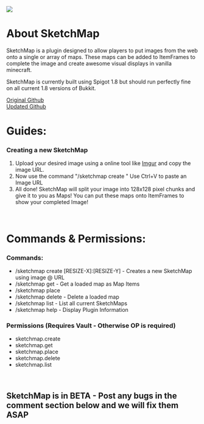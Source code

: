 <img src="http://i.imgur.com/4nAFu5K.png"></img>

<h1>About SketchMap</h1>

<p>SketchMap is a plugin designed to allow players to put images from the web onto a single or array of maps. These maps can be added to ItemFrames to complete the image and create awesome visual displays in vanilla minecraft.</p>
<p>SketchMap is currently built using Spigot 1.8 but should run  perfectly fine on all current 1.8 versions of Bukkit. </p>

<a href="https://github.com/slipswhitley/SketchMap" target="_blank">Original Github</a> </br>
<a href="https://github.com/trainphreak/SketchMap" target="_blank">Updated Github</a>
</br>
<h1>Guides:</h1>
<h3>  Creating a new SketchMap</h3>
<ol> 
  <li>Upload your desired image using a online tool like <a href="http://imgur.com>Imgur" target="_blank">Imgur</a> and copy the image URL.</li>
  <li>Now use the command "/sketchmap create <map-name> <URL>" Use Ctrl+V to paste an Image URL</li>
  <li>All done! SketchMap will split your image into 128x128 pixel chunks and give it to you as Maps! You can put these maps onto ItemFrames to show your completed Image!</li>
</ol>
</br>
<h1>Commands & Permissions:</h1>
<h3>  Commands:</h3>
<ul>
  <li> /sketchmap create <MAP-ID> <URL> [RESIZE-X]:[RESIZE-Y] -  Creates a new SketchMap using image @ URL</li>
  <li> /sketchmap get <MAP-ID> - Get a loaded map as Map Items</li>
  <li> /sketchmap place <MAP-ID> </li>
  <li> /sketchmap delete <MAP-ID> - Delete a loaded map</li>
  <li> /sketchmap list - List all current SketchMaps</li>
  <li> /sketchmap help - Display Plugin Information</li>
</ul>

<h3>  Permissions (Requires Vault - Otherwise OP is required)</h3>
<ul>
  <li>  sketchmap.create</li>
  <li> sketchmap.get</li>
  <li> sketchmap.place</li>
  <li> sketchmap.delete</li>
  <li> sketchmap.list</li>
</ul>

</br>
<h2>SketchMap is in BETA - Post any bugs in the comment section below and we will fix them ASAP</h2>
